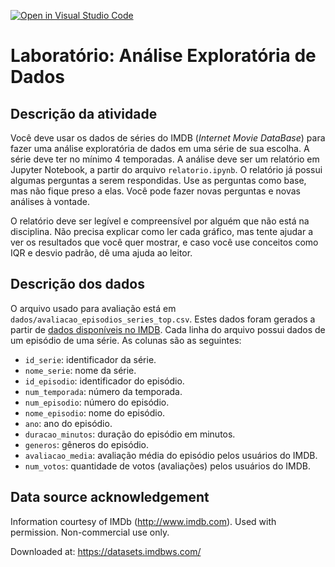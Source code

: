 [![Open in Visual Studio Code](https://classroom.github.com/assets/open-in-vscode-c66648af7eb3fe8bc4f294546bfd86ef473780cde1dea487d3c4ff354943c9ae.svg)](https://classroom.github.com/online_ide?assignment_repo_id=8665508&assignment_repo_type=AssignmentRepo)
# Laboratório: Análise Exploratória de Dados

## Descrição da atividade

Você deve usar os dados de séries do IMDB (_Internet Movie DataBase_) para fazer uma análise exploratória de dados em uma série de sua escolha. A série deve ter no mínimo 4 temporadas. A análise deve ser um relatório em Jupyter Notebook, a partir do arquivo `relatorio.ipynb`. O relatório já possui algumas perguntas a serem respondidas. Use as perguntas como base, mas não fique preso a elas. Você pode fazer novas perguntas e novas análises à vontade.

O relatório deve ser legível e compreensível por alguém que não está na disciplina. Não precisa explicar como ler cada gráfico, mas tente ajudar a ver os resultados que você quer mostrar, e caso você use conceitos como IQR e desvio padrão, dê uma ajuda ao leitor.

## Descrição dos dados

O arquivo usado para avaliação está em `dados/avaliacao_episodios_series_top.csv`. Estes dados foram gerados a partir de [dados disponíveis no IMDB](https://datasets.imdbws.com/). Cada linha do arquivo possui dados de um episódio de uma série. As colunas são as seguintes:

- `id_serie`: identificador da série.
- `nome_serie`: nome da série.
- `id_episodio`: identificador do episódio.
- `num_temporada`: número da temporada.
- `num_episodio`: número do episódio.
- `nome_episodio`: nome do episódio.
- `ano`: ano do episódio.
- `duracao_minutos`: duração do episódio em minutos.
- `generos`: gêneros do episódio.
- `avaliacao_media`: avaliação média do episódio pelos usuários do IMDB.
- `num_votos`: quantidade de votos (avaliações) pelos usuários do IMDB.


## Data source acknowledgement

Information courtesy of IMDb (http://www.imdb.com).
Used with permission.
Non-commercial use only.

Downloaded at: https://datasets.imdbws.com/

